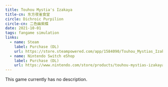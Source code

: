 ```yaml
---
title: Touhou Mystia's Izakaya
title-cn: 东方夜雀食堂
circle: Dichroic Purpilion
circle-cn: 二色幽紫蝶
date: 2021-10-01
tags: fangame simulation
links:
  - name: Steam
    label: Purchase (DL)
    url: https://store.steampowered.com/app/1584090/Touhou_Mystias_Izakaya/
  - name: Nintendo Switch eShop
    label: Purchase (DL)
    url: https://www.nintendo.com/store/products/touhou-mystias-izakaya-switch/
---
```

This game currently has no description.
